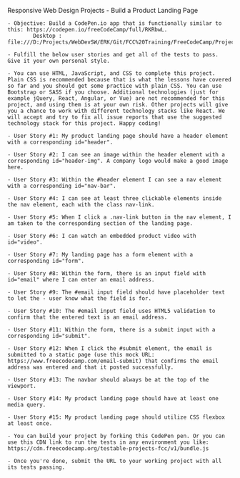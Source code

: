 Responsive Web Design Projects - Build a Product Landing Page

    - Objective: Build a CodePen.io app that is functionally similar to this: https://codepen.io/freeCodeCamp/full/RKRbwL.
            Desktop : file:///D:/Projects/WebDevSW/ERK/Git/FCC%20Training/FreeCodeCamp/Projects/Responsive%20Web%20Design/Product%20Landing%20Page/index.html
    
    - Fulfill the below user stories and get all of the tests to pass. Give it your own personal style.
    
    - You can use HTML, JavaScript, and CSS to complete this project. Plain CSS is recommended because that is what the lessons have covered so far and you should get some practice with plain CSS. You can use Bootstrap or SASS if you choose. Additional technologies (just for example jQuery, React, Angular, or Vue) are not recommended for this project, and using them is at your own risk. Other projects will give you a chance to work with different technology stacks like React. We will accept and try to fix all issue reports that use the suggested technology stack for this project. Happy coding!
    
    - User Story #1: My product landing page should have a header element with a corresponding id="header".
    
    - User Story #2: I can see an image within the header element with a corresponding id="header-img". A company logo would make a good image here.
    
    - User Story #3: Within the #header element I can see a nav element with a corresponding id="nav-bar".
    
    - User Story #4: I can see at least three clickable elements inside the nav element, each with the class nav-link.
    
    - User Story #5: When I click a .nav-link button in the nav element, I am taken to the corresponding section of the landing page.
    
    - User Story #6: I can watch an embedded product video with id="video".
    
    - User Story #7: My landing page has a form element with a corresponding id="form".
    
    - User Story #8: Within the form, there is an input field with id="email" where I can enter an email address.
    
    - User Story #9: The #email input field should have placeholder text to let the - user know what the field is for.
    
    - User Story #10: The #email input field uses HTML5 validation to confirm that the entered text is an email address.
    
    - User Story #11: Within the form, there is a submit input with a corresponding id="submit".
    
    - User Story #12: When I click the #submit element, the email is submitted to a static page (use this mock URL: https://www.freecodecamp.com/email-submit) that confirms the email address was entered and that it posted successfully.
    
    - User Story #13: The navbar should always be at the top of the viewport.
    
    - User Story #14: My product landing page should have at least one media query.
    
    - User Story #15: My product landing page should utilize CSS flexbox at least once.
    
    - You can build your project by forking this CodePen pen. Or you can use this CDN link to run the tests in any environment you like: https://cdn.freecodecamp.org/testable-projects-fcc/v1/bundle.js
    
    - Once you're done, submit the URL to your working project with all its tests passing.